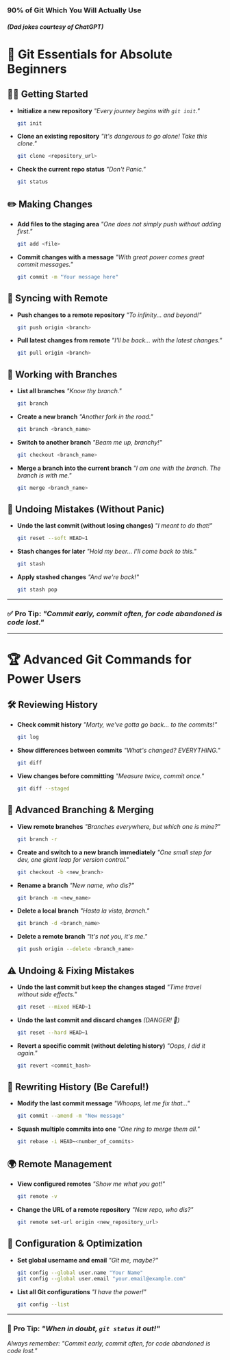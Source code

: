### 90% of Git Which You Will Actually Use 
##### (Dad jokes courtesy of ChatGPT)

# 🚀 Git Essentials for Absolute Beginners

## 👩‍💻 Getting Started
- **Initialize a new repository** *"Every journey begins with `git init`."*  
    ```bash
    git init
    ```

- **Clone an existing repository** *"It's dangerous to go alone! Take this clone."*  
    ```bash
    git clone <repository_url>
    ```

- **Check the current repo status** *"Don't Panic."*  
    ```bash
    git status
    ```

## ✏️ Making Changes
- **Add files to the staging area** *"One does not simply push without adding first."*  
    ```bash
    git add <file>
    ```

- **Commit changes with a message** *"With great power comes great commit messages."*  
    ```bash
    git commit -m "Your message here"
    ```

## 🚀 Syncing with Remote
- **Push changes to a remote repository** *"To infinity... and beyond!"*  
    ```bash
    git push origin <branch>
    ```

- **Pull latest changes from remote** *"I'll be back... with the latest changes."*  
    ```bash
    git pull origin <branch>
    ```

## 🌿 Working with Branches
- **List all branches** *"Know thy branch."*  
    ```bash
    git branch
    ```

- **Create a new branch** *"Another fork in the road."*  
    ```bash
    git branch <branch_name>
    ```

- **Switch to another branch** *"Beam me up, branchy!"*  
    ```bash
    git checkout <branch_name>
    ```

- **Merge a branch into the current branch** *"I am one with the branch. The branch is with me."*  
    ```bash
    git merge <branch_name>
    ```

## 🔄 Undoing Mistakes (Without Panic)
- **Undo the last commit (without losing changes)** *"I meant to do that!"*  
    ```bash
    git reset --soft HEAD~1
    ```

- **Stash changes for later** *"Hold my beer... I'll come back to this."*  
    ```bash
    git stash
    ```

- **Apply stashed changes** *"And we're back!"*  
    ```bash
    git stash pop
    ```

---

### ✅ Pro Tip: *"Commit early, commit often, for code abandoned is code lost."*
---

# 🏆 Advanced Git Commands for Power Users

## 🛠️ Reviewing History
- **Check commit history** *"Marty, we've gotta go back... to the commits!"*  
    ```bash
    git log
    ```

- **Show differences between commits** *"What's changed? EVERYTHING."*  
    ```bash
    git diff
    ```

- **View changes before committing** *"Measure twice, commit once."*  
    ```bash
    git diff --staged
    ```

## 🔀 Advanced Branching & Merging
- **View remote branches** *"Branches everywhere, but which one is mine?"*  
    ```bash
    git branch -r
    ```

- **Create and switch to a new branch immediately** *"One small step for dev, one giant leap for version control."*  
    ```bash
    git checkout -b <new_branch>
    ```

- **Rename a branch** *"New name, who dis?"*  
    ```bash
    git branch -m <new_name>
    ```

- **Delete a local branch** *"Hasta la vista, branch."*  
    ```bash
    git branch -d <branch_name>
    ```

- **Delete a remote branch** *"It's not you, it's me."*  
    ```bash
    git push origin --delete <branch_name>
    ```

## ⚠️ Undoing & Fixing Mistakes
- **Undo the last commit but keep the changes staged** *"Time travel without side effects."*  
    ```bash
    git reset --mixed HEAD~1
    ```

- **Undo the last commit and discard changes** *(DANGER! 🚨)*  
    ```bash
    git reset --hard HEAD~1
    ```

- **Revert a specific commit (without deleting history)** *"Oops, I did it again."*  
    ```bash
    git revert <commit_hash>
    ```

## 🎩 Rewriting History (Be Careful!)
- **Modify the last commit message** *"Whoops, let me fix that..."*  
    ```bash
    git commit --amend -m "New message"
    ```

- **Squash multiple commits into one** *"One ring to merge them all."*  
    ```bash
    git rebase -i HEAD~<number_of_commits>
    ```

## 🌍 Remote Management
- **View configured remotes** *"Show me what you got!"*  
    ```bash
    git remote -v
    ```

- **Change the URL of a remote repository** *"New repo, who dis?"*  
    ```bash
    git remote set-url origin <new_repository_url>
    ```

## 🤖 Configuration & Optimization
- **Set global username and email** *"Git me, maybe?"*  
    ```bash
    git config --global user.name "Your Name"
    git config --global user.email "your.email@example.com"
    ```

- **List all Git configurations** *"I have the power!"*  
    ```bash
    git config --list
    ```

---

### 🎯 Pro Tip: *"When in doubt, `git status` it out!"*


*Always remember: "Commit early, commit often, for code abandoned is code lost."*